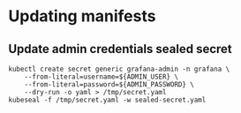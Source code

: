 # Updating manifests

## Update admin credentials sealed secret

```
kubectl create secret generic grafana-admin -n grafana \
    --from-literal=username=${ADMIN_USER} \
    --from-literal=password=${ADMIN_PASSWORD} \
    --dry-run -o yaml > /tmp/secret.yaml
kubeseal -f /tmp/secret.yaml -w sealed-secret.yaml
```

